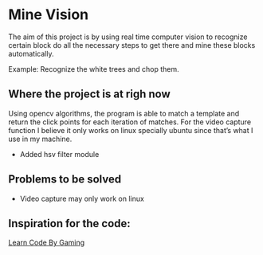 # Mine Vision
The aim of this project is by using real time computer vision to recognize certain block
do all the necessary steps to get there and mine these blocks automatically.

Example: Recognize the white trees and chop them.

## Where the project is at righ now
Using opencv algorithms, the program is able to match a template and return the click points for each iteration of matches.
For the video capture function I believe it only works on linux specially ubuntu since that’s what I use in my machine.

* Added hsv filter module

## Problems to be solved
* Video capture may only work on linux


## Inspiration for the code:
[Learn Code By Gaming](https://www.youtube.com/channel/UCD8vb6Bi7_K_78nItq5YITA)


